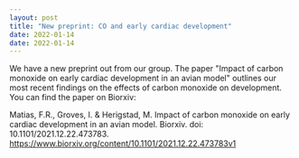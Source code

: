 ```yaml
---
layout: post
title: "New preprint: CO and early cardiac development"
date: 2022-01-14
date: 2022-01-14
---
```

We have a new preprint out from our group. The paper "Impact of carbon monoxide on early cardiac development in an avian model" outlines our most recent findings on the effects of carbon monoxide on development. You can find the paper on Biorxiv:

Matias, F.R., Groves, I. & Herigstad, M. Impact of carbon monoxide on early cardiac development in an avian model. Biorxiv. doi: 10.1101/2021.12.22.473783. https://www.biorxiv.org/content/10.1101/2021.12.22.473783v1

